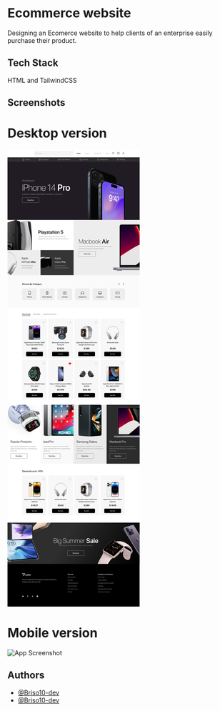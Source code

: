 
# Ecommerce website

Designing an Ecomerce website to help clients of an enterprise easily purchase their product.

## Tech Stack

HTML and TailwindCSS

## Screenshots

# Desktop version
![App Screenshot](assets/Img/desktop_home.png)

# Mobile version
![App Screenshot](assets/Img/mobile_home.svg)

## Authors
- [@Briso10-dev](https://github.com/Briso10-dev)
- [@Briso10-dev](https://github.com/haruna-rashid-yakubu)